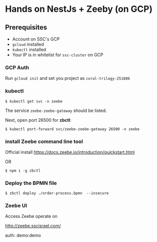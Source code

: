# Hands on NestJs + Zeeby (on GCP)

## Prerequisites
- Account on SSC's GCP
- `gcloud` installed
- `kubectl` installed
- Your IP is in whitelist for `ssc-cluster` on GCP

### GCP Auth
Run `gcloud init` and set you project as `coral-trilogy-251806` 

### kubectl
`$ kubectl get svc -n zeebe`

The service `zeebe-zeebe-gateway` should be listed.

Next, open port 26500 for **zbctl**:

`$ kubectl port-forward svc/zeebe-zeebe-gateway 26500 -n zeebe`


### install Zeebe command line tool
Official install https://docs.zeebe.io/introduction/quickstart.html

OR

`$ npm i -g zbctl`

### Deploy the BPMN file
`$ zbctl deploy ./order-process.bpmn  --insecure`

### Zeebe UI
Access Zeebe operate on

http://zeebe.sscisrael.com/

auth: demo:demo


